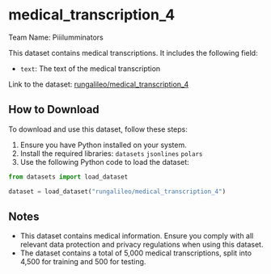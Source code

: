 # medical_transcription_4

Team Name: Piiilumminators

This dataset contains medical transcriptions. It includes the following field:
- `text`: The text of the medical transcription

Link to the dataset: [rungalileo/medical_transcription_4](https://huggingface.co/datasets/rungalileo/medical_transcription_4)

## How to Download

To download and use this dataset, follow these steps:

1. Ensure you have Python installed on your system.
2. Install the required libraries:
`datasets`
`jsonlines`
`polars`
3. Use the following Python code to load the dataset:
```python
from datasets import load_dataset

dataset = load_dataset("rungalileo/medical_transcription_4")
```
## Notes

- This dataset contains medical information. Ensure you comply with all relevant data protection and privacy regulations when using this dataset.
- The dataset contains a total of 5,000 medical transcriptions, split into 4,500 for training and 500 for testing.